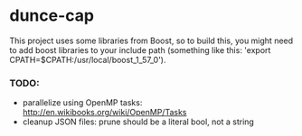 # dunce-cap

This project uses some libraries from Boost, so to build this, you might need to add boost libraries to your include path (something like this: 'export CPATH=$CPATH:/usr/local/boost_1_57_0').

### TODO:
* parallelize using OpenMP tasks: http://en.wikibooks.org/wiki/OpenMP/Tasks
* cleanup JSON files: prune should be a literal bool, not a string

